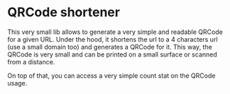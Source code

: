 # QRCode shortener

This very small lib allows to generate a very simple and readable QRCode for a given URL. Under the hood, it shortens the url to a 4 characters url (use a small domain too) and generates a QRCode for it. This way, the QRCode is very small and can be printed on a small surface or scanned from a distance.

On top of that, you can access a very simple count stat on the QRCode usage.